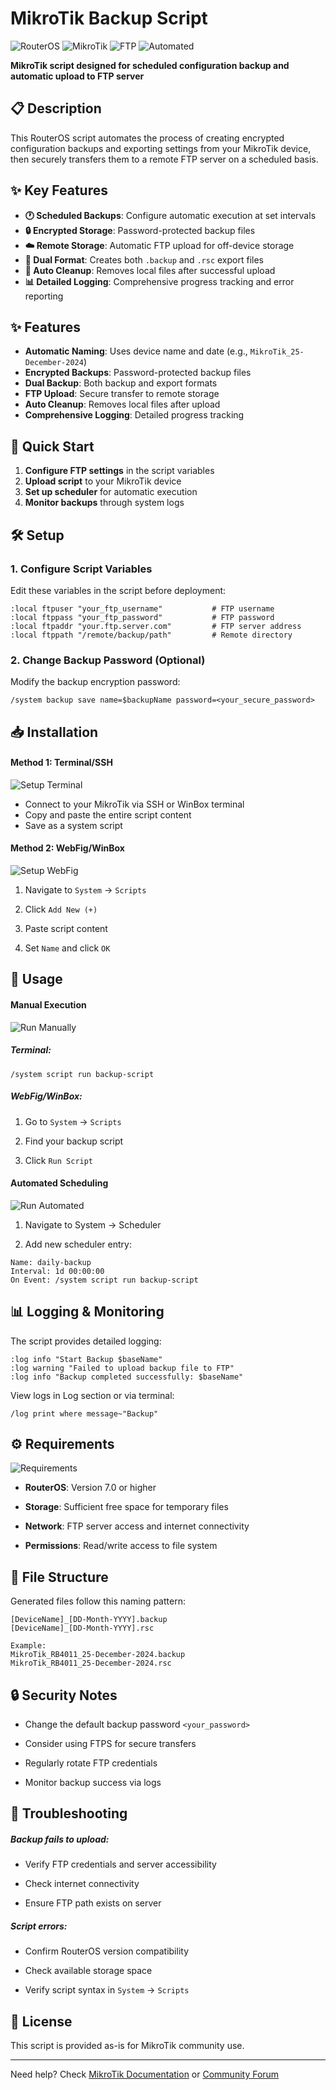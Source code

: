 # MikroTik Backup Script

![RouterOS](https://img.shields.io/badge/RouterOS-7.0%2B-blue)
![MikroTik](https://img.shields.io/badge/MikroTik-Script-orange)
![FTP](https://img.shields.io/badge/Backup-FTP-green)
![Automated](https://img.shields.io/badge/Scheduled-Backup-purple)

**MikroTik script designed for scheduled configuration backup and automatic upload to FTP server**

## 📋 Description

This RouterOS script automates the process of creating encrypted configuration backups and exporting settings from your MikroTik device, then securely transfers them to a remote FTP server on a scheduled basis.

## ✨ Key Features

- **🕐 Scheduled Backups**: Configure automatic execution at set intervals
- **🔒 Encrypted Storage**: Password-protected backup files
- **☁️ Remote Storage**: Automatic FTP upload for off-device storage
- **📁 Dual Format**: Creates both `.backup` and `.rsc` export files
- **🧹 Auto Cleanup**: Removes local files after successful upload
- **📊 Detailed Logging**: Comprehensive progress tracking and error reporting

## ✨ Features

- **Automatic Naming**: Uses device name and date (e.g., `MikroTik_25-December-2024`)
- **Encrypted Backups**: Password-protected backup files
- **Dual Backup**: Both backup and export formats
- **FTP Upload**: Secure transfer to remote storage
- **Auto Cleanup**: Removes local files after upload
- **Comprehensive Logging**: Detailed progress tracking


## 🚀 Quick Start

1. **Configure FTP settings** in the script variables
2. **Upload script** to your MikroTik device
3. **Set up scheduler** for automatic execution
4. **Monitor backups** through system logs

## 🛠️ Setup

### 1. Configure Script Variables

Edit these variables in the script before deployment:

```ros
:local ftpuser "your_ftp_username"           # FTP username
:local ftppass "your_ftp_password"           # FTP password  
:local ftpaddr "your.ftp.server.com"         # FTP server address
:local ftppath "/remote/backup/path"         # Remote directory
```

### 2. Change Backup Password (Optional)
Modify the backup encryption password:

```ros
/system backup save name=$backupName password=<your_secure_password>
```

## 📥 Installation

#### Method 1: Terminal/SSH

![Setup Terminal](https://img.shields.io/badge/Setup-Terminal-lightgrey)

+ Connect to your MikroTik via SSH or WinBox terminal
+ Copy and paste the entire script content
+ Save as a system script

#### Method 2: WebFig/WinBox

![Setup WebFig](https://img.shields.io/badge/Setup-WebFig%20%7C%20FWinBox-yellow)

1. Navigate to `System` → `Scripts`

2. Click `Add New (+)`

3. Paste script content

4. Set `Name` and click `OK`

## 🚀 Usage

#### Manual Execution

![Run Manually](https://img.shields.io/badge/Run-Manually-green)

##### Terminal:

```ros
/system script run backup-script
```

##### WebFig/WinBox:

1. Go to `System` → `Scripts`

2. Find your backup script

3. Click `Run Script`

#### Automated Scheduling

![Run Automated](https://img.shields.io/badge/Run-Automated-purple)

1. Navigate to System → Scheduler

2. Add new scheduler entry:

```text
Name: daily-backup
Interval: 1d 00:00:00
On Event: /system script run backup-script
```

## 📊 Logging & Monitoring
The script provides detailed logging:

```ros
:log info "Start Backup $baseName"
:log warning "Failed to upload backup file to FTP" 
:log info "Backup completed successfully: $baseName"
```

View logs in Log section or via terminal:

```ros
/log print where message~"Backup"
```

## ⚙️ Requirements

![Requirements](https://img.shields.io/badge/Requirements-RouterOS%207.0%2B-red)


+ **RouterOS**: Version 7.0 or higher

+ **Storage**: Sufficient free space for temporary files

+ **Network**: FTP server access and internet connectivity

+ **Permissions**: Read/write access to file system

## 📝 File Structure
Generated files follow this naming pattern:

```text
[DeviceName]_[DD-Month-YYYY].backup
[DeviceName]_[DD-Month-YYYY].rsc

Example:
MikroTik_RB4011_25-December-2024.backup
MikroTik_RB4011_25-December-2024.rsc
```

## 🔒 Security Notes
+ Change the default backup password `<your_password>`

+ Consider using FTPS for secure transfers

+ Regularly rotate FTP credentials

+ Monitor backup success via logs

## 🐛 Troubleshooting
##### Backup fails to upload:

+ Verify FTP credentials and server accessibility

+ Check internet connectivity

+ Ensure FTP path exists on server

##### Script errors:

+ Confirm RouterOS version compatibility

+ Check available storage space

+ Verify script syntax in `System` → `Scripts`

## 📄 License
This script is provided as-is for MikroTik community use.
***
Need help? Check [MikroTik Documentation](https://mikrotik.com/support/) or [Community Forum](https://forum.mikrotik.com/)